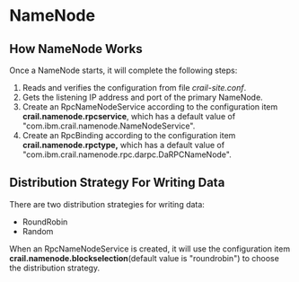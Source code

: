# NameNode

## How NameNode Works

Once a NameNode starts, it will complete the following steps:

1. Reads and verifies the configuration from file _crail-site.conf_.
2. Gets the listening IP address and port of the primary NameNode.
3. Create an RpcNameNodeService according to the configuration item **crail.namenode.rpcservice**, which has a default value of "com.ibm.crail.namenode.NameNodeService".
4. Create an RpcBinding according to the configuration item **crail.namenode.rpctype,** which has a default value of "com.ibm.crail.namenode.rpc.darpc.DaRPCNameNode".

## Distribution Strategy For Writing Data

There are two distribution strategies for writing data:

* RoundRobin
* Random

When an RpcNameNodeService is created, it will use the configuration item **crail.namenode.blockselection**\(default value is "roundrobin"\) to choose the distribution strategy.

